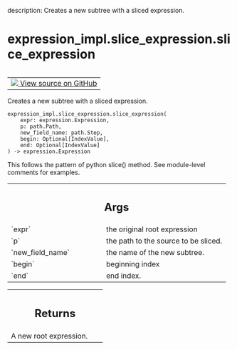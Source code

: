 description: Creates a new subtree with a sliced expression.

<div itemscope itemtype="http://developers.google.com/ReferenceObject">
<meta itemprop="name" content="expression_impl.slice_expression.slice_expression" />
<meta itemprop="path" content="Stable" />
</div>

# expression_impl.slice_expression.slice_expression

<!-- Insert buttons and diff -->

<table class="tfo-notebook-buttons tfo-api nocontent" align="left">
<td>
  <a target="_blank" href="https://github.com/google/struct2tensor/blob/master/struct2tensor/expression_impl/slice_expression.py#L129-L153">
    <img src="https://www.tensorflow.org/images/GitHub-Mark-32px.png" />
    View source on GitHub
  </a>
</td>
</table>



Creates a new subtree with a sliced expression.

<pre class="devsite-click-to-copy prettyprint lang-py tfo-signature-link">
<code>expression_impl.slice_expression.slice_expression(
    expr: expression.Expression,
    p: path.Path,
    new_field_name: path.Step,
    begin: Optional[IndexValue],
    end: Optional[IndexValue]
) -> expression.Expression
</code></pre>



<!-- Placeholder for "Used in" -->

This follows the pattern of python slice() method.
See module-level comments for examples.

<!-- Tabular view -->
 <table class="responsive fixed orange">
<colgroup><col width="214px"><col></colgroup>
<tr><th colspan="2"><h2 class="add-link">Args</h2></th></tr>

<tr>
<td>
`expr`
</td>
<td>
the original root expression
</td>
</tr><tr>
<td>
`p`
</td>
<td>
the path to the source to be sliced.
</td>
</tr><tr>
<td>
`new_field_name`
</td>
<td>
the name of the new subtree.
</td>
</tr><tr>
<td>
`begin`
</td>
<td>
beginning index
</td>
</tr><tr>
<td>
`end`
</td>
<td>
end index.
</td>
</tr>
</table>



<!-- Tabular view -->
 <table class="responsive fixed orange">
<colgroup><col width="214px"><col></colgroup>
<tr><th colspan="2"><h2 class="add-link">Returns</h2></th></tr>
<tr class="alt">
<td colspan="2">
A new root expression.
</td>
</tr>

</table>


